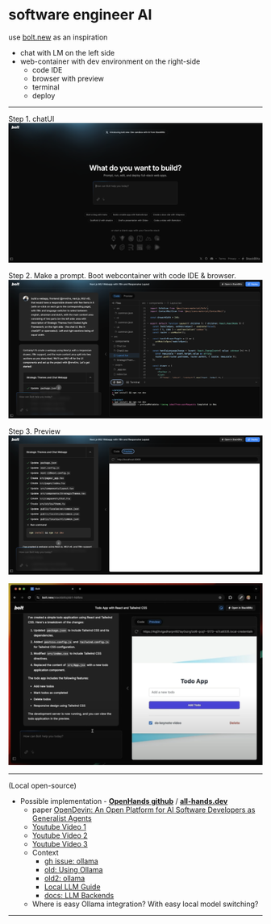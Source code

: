 # software engineer AI

use [bolt.new](bolt.new) as an inspiration

- chat with LM on the left side
- web-container with dev environment on the right-side
    - code IDE
    - browser with preview
    - terminal
    - deploy

---

Step 1. chatUI
![](./img/boltnew-step-1-chatUI.png)

Step 2. Make a prompt. Boot webcontainer with code IDE & browser.
![](./img/boltnew-step-2-prompt-webcontainer.png)

Step 3. Preview
![](./img/boltnew-step-3-preview.png)

![](./img/boltnew-step-3-preview-2.png)

---

(Local open-source)

- Possible implementation - [**OpenHands github**](https://github.com/All-Hands-AI/OpenHands) / [**all-hands.dev**](https://www.all-hands.dev/)
    - paper [OpenDevin: An Open Platform for AI Software Developers as Generalist Agents](https://arxiv.org/abs/2407.16741)
    - [Youtube Video 1](https://www.youtube.com/watch?v=Q3DyeIV96tY)
    - [Youtube Video 2](https://www.youtube.com/watch?v=FCqsjwfmrmM)
    - [Youtube Video 3](https://www.youtube.com/watch?v=dKD4a_sv69o)
    - Context
        - [gh issue: ollama](https://github.com/All-Hands-AI/OpenHands/issues/3960)
        - [old: Using Ollama](https://github.com/All-Hands-AI/OpenHands/discussions/509)
        - [old2: ollama](https://github.com/All-Hands-AI/OpenHands/discussions/2088)
        - [Local LLM Guide](https://github.com/All-Hands-AI/OpenHands/commit/08a2dfb01af1aec6743f5e4c23507d63980726c0)
        - [docs: LLM Backends](https://docs.all-hands.dev/modules/usage/llms)
    - Where is easy Ollama integration? With easy local model switching?

---

